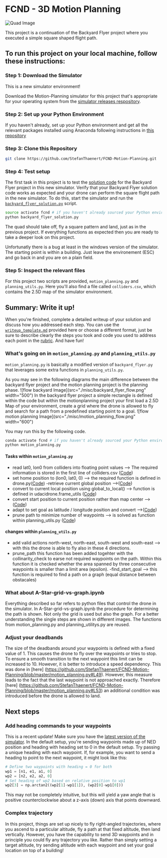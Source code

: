 # FCND - 3D Motion Planning
![Quad Image](./misc/enroute.png)


This project is a continuation of the Backyard Flyer project where you executed a simple square shaped flight path. 

## To run this project on your local machine, follow these instructions:
### Step 1: Download the Simulator
This is a new simulator environment!  

Download the Motion-Planning simulator for this project that's appropriate for your operating system from the [simulator releases respository](https://github.com/udacity/FCND-Simulator-Releases/releases).

### Step 2: Set up your Python Environment
If you haven't already, set up your Python environment and get all the relevant packages installed using Anaconda following instructions in [this repository](https://github.com/udacity/FCND-Term1-Starter-Kit)

### Step 3: Clone this Repository
```sh
git clone https://github.com/StefanThaenert/FCND-Motion-Planning.git
```
### Step 4: Test setup
The first task in this project is to test the [solution code](https://github.com/udacity/FCND-Motion-Planning/blob/master/backyard_flyer_solution.py) for the Backyard Flyer project in this new simulator. Verify that your Backyard Flyer solution code works as expected and your drone can perform the square flight path in the new simulator. To do this, start the simulator and run the [`backyard_flyer_solution.py`](https://github.com/udacity/FCND-Motion-Planning/blob/master/backyard_flyer_solution.py) script.

```sh
source activate fcnd # if you haven't already sourced your Python environment, do so now.
python backyard_flyer_solution.py
```
The quad should take off, fly a square pattern and land, just as in the previous project. If everything functions as expected then you are ready to take a deeper look on this project. 

Unfortunatly there is a bug at least in the windows version of the simulator. The starting point is within a building. Just leave the environement (ESC) and go back in and you are on a plain field. 

### Step 5: Inspect the relevant files
For this project two scripts are provided, `motion_planning.py` and `planning_utils.py`. Here you'll also find a file called `colliders.csv`, which contains the 2.5D map of the simulator environment. 

## Summary: Write it up!
When you're finished, complete a detailed writeup of your solution and discuss how you addressed each step. You can use the [`writeup_template.md`](./writeup_template.md) provided here or choose a different format, just be sure to describe clearly the steps you took and code you used to address each point in the [rubric](https://review.udacity.com/#!/rubrics/1534/view). And have fun!


### What's going on in  `motion_planning.py` and `planning_utils.py`

`motion_planning.py` is basically a modified version of `backyard_flyer.py` that leverages some extra functions in `planning_utils.py`. 

As you may see in the following diagrams the main difference between the backyard flyer project and the motion planning project is the planning phase.
![flow backyard Image](src="./misc/backyard_flyer_flow.png" width="500")
In the backyard flyer project a simple rectangle is defined within the code but within the motionplanning project your first load a 2.5D Map of your environment, create a grid where the drone is allowed to fly and search for a path from a predefined starting point to a goal.
![flow motion planning Image](src="./misc/motion_planning_flow.png" width="600")

You may run this by the following code.
 
```sh
conda activate fcnd # if you haven't already sourced your Python environment, do so now.
python motion_planning.py
```
#### Tasks within `motion_planning.py`
- read lat0, lon0 from colliders into floating point values
--> The required information is stored in the first line of colliders.csv ([Code](https://github.com/StefanThaenert/FCND-Motion-Planning/blob/master/motion_planning.py#L123))
- set home position to (lon0, lat0, 0)
--> the required function is defined in drone.py([Code](https://github.com/StefanThaenert/FCND-Motion-Planning/blob/master/motion_planning.py#L131))
-retrieve current global position
-->([Code](https://github.com/StefanThaenert/FCND-Motion-Planning/blob/master/motion_planning.py#L134))
- convert to current local position using global_to_local()
--> function is defined in udacidrone.frame_utils ([Code](https://github.com/StefanThaenert/FCND-Motion-Planning/blob/master/motion_planning.py#L137))
- convert start position to current position rather than map center
-->([Code](https://github.com/StefanThaenert/FCND-Motion-Planning/blob/master/motion_planning.py#L149))
- adapt to set goal as latitude / longitude position and convert
-->([Code](https://github.com/StefanThaenert/FCND-Motion-Planning/blob/master/motion_planning.py#L158))
- prune path to minimize number of waypoints
--> is solved as function within planning_utils.py ([Code](https://github.com/StefanThaenert/FCND-Motion-Planning/blob/master/planning_utils.py#L158))

#### changes within `planning_utils.py`
- add valid actions north-west, north-east, south-west and south-east --> with this the drone is able to fly also in these 4 directions. 
- prune_path this function has been added togehter with the collinarity_check to earse not required waypoints on the path. Within this function it is checked whether the area spanned by three consecutive waypoints is smaller than a limit area (epsilon). 
-find_start_goal --> this function is required to find a path on a graph (equal distance between obstacales)

### What about A-Star-grid-vs-graph.ipynb
Everything described so far refers to python files that control the drone in the simulator. In A-Star-grid-vs-graph.ipynb the procedure for determining the path is shown. Not only the grid is used but also the graph. For a better understanding the single steps are shown in different images. The functions from motion_planning.py and planning_utilitys.py are reused.

### Adjust your deadbands
The size of the deadbands around your waypoints is defined with a fixed value of 1. This causes the drone to fly over the waypoints or tries to stop. To ensure a smooth transition to the next waypoint this limit can be increased to 10. However, it is better to introduce a speed dependency. This was done in [here] (https://github.com/StefanThaenert/FCND-Motion-Planning/blob/master/motion_planning.py#L49). However, this measure leads to the fact that the last waypoint is not approached exactly. Therefore [here] (https://github.com/StefanThaenert/FCND-Motion-Planning/blob/master/motion_planning.py#L53) an additional condition was introduced before the drone is allowed to land.

## Next steps

### Add heading commands to your waypoints
This is a recent update! Make sure you have the [latest version of the simulator](https://github.com/udacity/FCND-Simulator-Releases/releases). In the default setup, you're sending waypoints made up of NED position and heading with heading set to 0 in the default setup. Try passing a unique heading with each waypoint. If, for example, you want to send a heading to point to the next waypoint, it might look like this:

```python
# Define two waypoints with heading = 0 for both
wp1 = [n1, e1, a1, 0]
wp2 = [n2, e2, a2, 0]
# Set heading of wp2 based on relative position to wp1
wp2[3] = np.arctan2((wp2[1]-wp1[1]), (wp2[0]-wp1[0]))
```

This may not be completely intuitive, but this will yield a yaw angle that is positive counterclockwise about a z-axis (down) axis that points downward.
### Complex trajectory 
In this project, things are set up nicely to fly right-angled trajectories, where you ascend to a particular altitude, fly a path at that fixed altitude, then land vertically. However, you have the capability to send 3D waypoints and in principle you could fly any trajectory you like. Rather than simply setting a target altitude, try sending altitude with each waypoint and set your goal location on top of a building!
